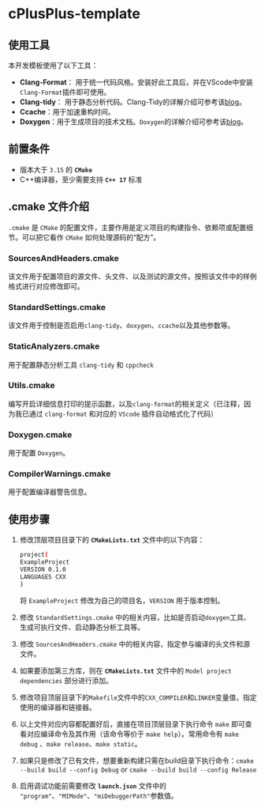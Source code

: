 # cPlusPlus-template

## 使用工具

本开发模板使用了以下工具：

* **Clang-Format**： 用于统一代码风格。安装好此工具后，并在VScode中安装`Clang-Format`插件即可使用。
* **Clang-tidy**： 用于静态分析代码。Clang-Tidy的详解介绍可参考该[blog](https://blog.csdn.net/stallion5632/article/details/139545885)。
* **Ccache**：用于加速重构时间。
* **Doxygen**：用于生成项目的技术文档。`Doxygen`的详解介绍可参考该[blog](https://blog.csdn.net/FSKEps/article/details/125137129)。

## 前置条件

* 版本大于 `3.15` 的 **`CMake`**
* C++编译器，至少需要支持 **`C++ 17`** 标准

## .cmake 文件介绍

`.cmake` 是 `CMake` 的配置文件，主要作用是定义项目的构建指令、依赖项或配置细节。可以把它看作 `CMake` 如何处理源码的“配方”。

### SourcesAndHeaders.cmake

该文件用于配置项目的源文件、头文件、以及测试的源文件。按照该文件中的样例格式进行对应修改即可。

### StandardSettings.cmake

该文件用于控制是否启用`clang-tidy`、`doxygen`、`ccache`以及其他参数等。

### StaticAnalyzers.cmake

用于配置静态分析工具 `clang-tidy` 和 `cppcheck`

### Utils.cmake

编写开启详细信息打印的提示函数，以及`clang-format`的相关定义（已注释，因为我已通过 `clang-format` 和对应的 `VScode` 插件自动格式化了代码）

### Doxygen.cmake

用于配置 `Doxygen`。

### CompilerWarnings.cmake

用于配置编译器警告信息。

## 使用步骤

1. 修改顶层项目目录下的 **`CMakeLists.txt`** 文件中的以下内容：

    ```bash
    project(
    ExampleProject
    VERSION 0.1.0
    LANGUAGES CXX
    )
    ```

    将 `ExampleProject` 修改为自己的项目名，`VERSION` 用于版本控制。

2. 修改 `StandardSettings.cmake` 中的相关内容，比如是否启动`doxygen`工具、生成可执行文件、启动静态分析工具等。
3. 修改 `SourcesAndHeaders.cmake` 中的相关内容，指定参与编译的头文件和源文件。
4. 如果要添加第三方库，则在 **`CMakeLists.txt`** 文件中的 `Model project dependencies` 部分进行添加。
5. 修改项目顶层目录下的`Makefile`文件中的`CXX_COMPILER`和`LINKER`变量值，指定使用的编译器和链接器。
6. 以上文件对应内容都配置好后，直接在项目顶层目录下执行命令 `make` 即可查看对应编译命令及其作用（该命令等价于 `make help`）。常用命令有 `make debug` 、`make release`、`make static`。  
7. 如果只是修改了已有文件，想要重新构建只需在build目录下执行命令：`cmake --build build --config Debug` or `cmake --build build --config Release`
8. 启用调试功能前需要修改 **`launch.json`** 文件中的 `"program"`、`"MIMode"`、`"miDebuggerPath"`参数值。
